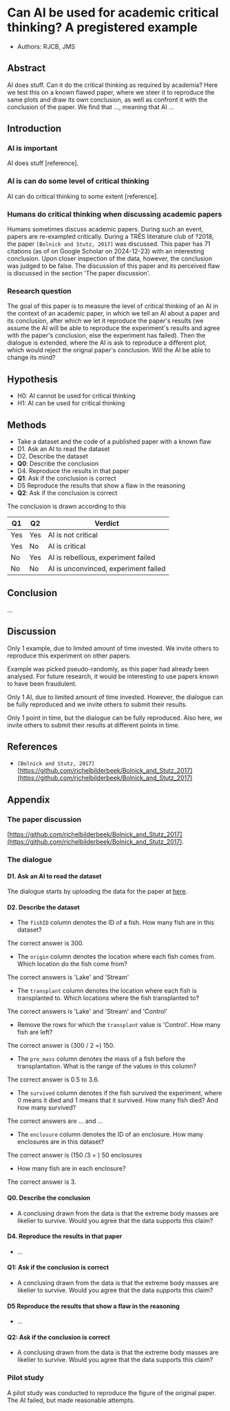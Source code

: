 # Can AI be used for academic critical thinking? A pregistered example

- Authors: RJCB, JMS

## Abstract

AI does stuff.
Can it do the critical thinking as required by academia?
Here we test this on a known flawed paper,
where we steer it to reproduce the same plots
and draw its own conclusion, as well as confront
it with the conclusion of the paper.
We find that ..., meaning that AI ...

## Introduction

### AI is important

AI does stuff [reference].

### AI is can do some level of critical thinking

AI can do critical thinking to some extent [reference].

### Humans do critical thinking when discussing academic papers

Humans sometimes discuss academic papers.
During such an event, papers are re-exampled critically.
During a TRÊS literature club of ?2018, 
the paper `[Bolnick and Stutz, 2017]` was discussed.
This paper has 71 citations (as of on Google Scholar on 2024-12-23)
with an interesting conclusion. Upon closer inspection of the data,
however, the conclusion was judged to be 
false.
The discussion of this paper and its perceived flaw
is discussed in the section 'The paper discussion'.

### Research question

The goal of this paper is to measure the level of critical
thinking of an AI in the context of an academic paper,
in which we tell an AI about a paper and its conclusion,
after which we let it reproduce the paper's results (we
assume the AI will be able to reproduce the experiment's results
and agree with the paper's conclusion,
else the experiment has failed).
Then the dialogue is extended,
where the AI is ask to reproduce a different
plot, which would reject the orignal paper's conclusion.
Will the AI be able to change its mind?

## Hypothesis

- H0: AI cannot be used for critical thinking
- H1: AI can be used for critical thinking

## Methods

- Take a dataset and the code of a published paper with a known flaw
- D1. Ask an AI to read the dataset
- D2. Describe the dataset
- **Q0**: Describe the conclusion
- D4. Reproduce the results in that paper
- **Q1**: Ask if the conclusion is correct
- D5 Reproduce the results that show a flaw in the reasoning
- **Q2**: Ask if the conclusion is correct

The conclusion is drawn according to this

Q1 |Q2 |Verdict
---|---|---------------------------------------
Yes|Yes|AI is not critical
Yes|No |AI is critical
No |Yes|AI is rebellious, experiment failed
No |No |AI is unconvinced, experiment failed

## Conclusion

...

## Discussion

Only 1 example,
due to limited amount of time invested.
We invite others to reproduce this experiment on
other papers.

Example was picked pseudo-randomly,
as this paper had already been analysed.
For future research, it would be interesting
to use papers known to have been fraudulent.

Only 1 AI, due to limited amount of time invested.
However, the dialogue can be fully reproduced
and we invite others to submit their results.

Only 1 point in time, but the dialogue can be fully reproduced.
Also here, we invite others to submit their results
at different points in time.

## References

- `[Bolnick and Stutz, 2017]` 
  [https://github.com/richelbilderbeek/Bolnick_and_Stutz_2017](https://github.com/richelbilderbeek/Bolnick_and_Stutz_2017)

## Appendix

### The paper discussion

[https://github.com/richelbilderbeek/Bolnick_and_Stutz_2017](https://github.com/richelbilderbeek/Bolnick_and_Stutz_2017).

### The dialogue

#### D1. Ask an AI to read the dataset

The dialogue starts by uploading the data for the paper
at [here](https://github.com/richelbilderbeek/Bolnick_and_Stutz_2017/blob/master/Bolnick_traits.txt).

#### D2. Describe the dataset

- The `fishID` column denotes the ID of a fish. How many fish are in this dataset?

The correct answer is 300.

- The `origin` column denotes the location where each fish comes from.
  Which location do the fish come from?

The correct answers is 'Lake' and 'Stream'

- The `transplant` column denotes the location where each fish is transplanted
  to.
  Which locations where the fish transplanted to?

The correct answers is 'Lake' and 'Stream' and 'Control'

- Remove the rows for which the `transplant` value is 'Control'. How
  many fish are left?

The correct answer is (300 / 2 =) 150.

- The `pre_mass` column denotes the mass of a fish before the transplantation.
  What is the range of the values in this column?

The correct answer is 0.5 to 3.6.

- The `survived` column denotes if the fish survived the experiment,
  where 0 means it died and 1 means that it survived.
  How many fish died? And how many survived?

The correct answers are ... and ...

- The `enclosure` column denotes the ID of an enclosure.
  How many enclosures are in this dataset?

The correct answer is (150 /3 = ) 50 enclosures

- How many fish are in each enclosure?

The correct answer is 3.

#### **Q0**. Describe the conclusion

- A conclusing drawn from the data
  is that the extreme body masses
  are likelier to survive. Would you agree that the data supports
  this claim?

#### D4. Reproduce the results in that paper

- ...

#### **Q1**: Ask if the conclusion is correct

- A conclusing drawn from the data
  is that the extreme body masses
  are likelier to survive. Would you agree that the data supports
  this claim?


#### D5 Reproduce the results that show a flaw in the reasoning

- ...

#### **Q2**: Ask if the conclusion is correct

- A conclusing drawn from the data
  is that the extreme body masses
  are likelier to survive. Would you agree that the data supports
  this claim?

### Pilot study

A pilot study was conducted to reproduce the figure of the original paper.
The AI failed, but made reasonable attempts.
